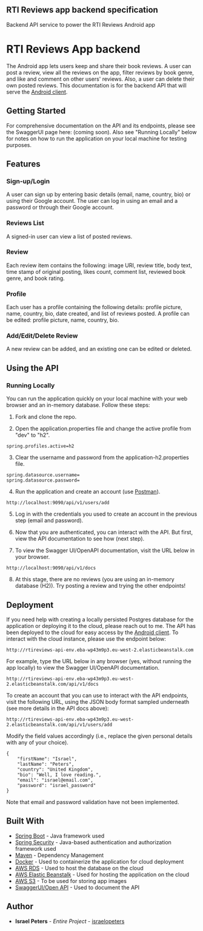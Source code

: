 ## RTI Reviews app backend specification
Backend API service to power the RTI Reviews Android app

# RTI Reviews App backend
The Android app lets users keep and share their book reviews. A user can post a review, view all the reviews on the app, filter reviews by book genre, and like and comment on other users' reviews. Also, a user can delete their own posted reviews. This documentation is for the backend API that will serve the [Android client](https://github.com/israelopeters/rti-reviews-android).

## Getting Started

For comprehensive documentation on the API and its endpoints, please see the SwaggerUI page here: (coming soon). 
Also see "Running Locally" below for notes on how to run the application on your local machine for testing purposes.


## Features

### Sign-up/Login
A user can sign up by entering basic details (email, name, country, bio) or using their Google account. The user can log in using an email and a password or through their Google account.

### Reviews List
A signed-in user can view a list of posted reviews.

### Review
Each review item contains the following: image URI, review title, body text, time stamp of original posting, likes count, comment list, reviewed book genre, and book rating.

### Profile
Each user has a profile containing the following details: profile picture, name, country, bio, date created, and list of reviews posted. A profile can be edited: profile picture, name, country, bio.

### Add/Edit/Delete Review
A new review can be added, and an existing one can be edited or deleted. 

## Using the API

### Running Locally
You can run the application quickly on your local machine with your web browser and an in-memory database. Follow these steps:


1. Fork and clone the repo.

2. Open the application.properties file and change the active profile from "dev" to "h2".

```
spring.profiles.active=h2
```

3. Clear the username and password from the application-h2.properties file.

```
spring.datasource.username=
spring.datasource.password=
```

4. Run the application and create an account (use [Postman](https://www.postman.com/downloads/)).

```
http://localhost:9090/api/v1/users/add
```
5. Log in with the credentials you used to create an account in the previous step (email and password).

6. Now that you are authenticated, you can interact with the API. But first, view the API documentation to see how (next step).

7. To view the Swagger UI/OpenAPI documentation, visit the URL below in your browser.

```
http://localhost:9090/api/v1/docs
```

8. At this stage, there are no reviews (you are using an in-memory database (H2)). Try posting a review and trying the other endpoints!


## Deployment

If you need help with creating a locally persisted Postgres database for the application or deploying it to the cloud, please reach out to me.
The API has been deployed to the cloud for easy access by the [Android client](https://github.com/israelopeters/rti-reviews-android). To interact 
with the cloud instance, please use the endpoint below:

```
http://rtireviews-api-env.eba-wp43m9p3.eu-west-2.elasticbeanstalk.com
```
For example, type the URL below in any browser (yes, without running the app locally) to view the Swagger UI/OpenAPI documentation.

```
http://rtireviews-api-env.eba-wp43m9p3.eu-west-2.elasticbeanstalk.com/api/v1/docs
```

To create an account that you can use to interact with the API endpoints, visit the following URL, using the JSON body 
format sampled underneath (see more details in the API docs above):

```
http://rtireviews-api-env.eba-wp43m9p3.eu-west-2.elasticbeanstalk.com/api/v1/users/add
```
Modify the field values accordingly (i.e., replace the given personal details with any of your choice).
```
{
    "firstName": "Israel",
    "lastName": "Peters",
    "country": "United Kingdom",
    "bio": "Well, I love reading.",
    "email": "israel@email.com",
    "password": "israel_password"
}
```

Note that email and password validation have not been implemented.


## Built With

* [Spring Boot](https://spring.io/projects/spring-boot) - Java framework used
* [Spring Security](https://spring.io/projects/spring-security) - Java-based authentication and authorization framework used
* [Maven](https://maven.apache.org/) - Dependency Management
* [Docker](https://www.docker.com/) - Used to containerize the application for cloud deployment
* [AWS RDS](https://aws.amazon.com/rds/) - Used to host the database on the cloud
* [AWS Elastic Beanstalk](https://aws.amazon.com/elasticbeanstalk/) - Used for hosting the application on the cloud
* [AWS S3](https://aws.amazon.com/s3/) - To be used for storing app images
* [SwaggerUI/Open API](https://swagger.io/tools/swagger-ui/) - Used to document the API

## Author

* **Israel Peters** - *Entire Project* - [israelopeters](https://github.com/israelopeters)
